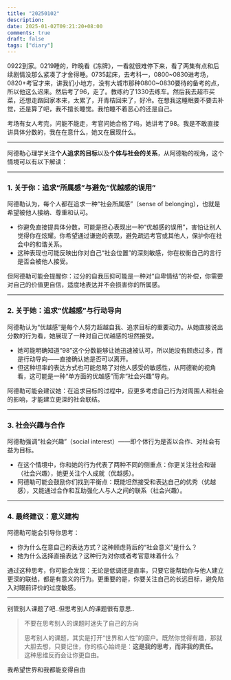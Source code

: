 ```yaml
---
title: "20250102"
description: 
date: 2025-01-02T09:21:20+08:00
comments: true
draft: false
tags: ["diary"]
---
```

0922到家。0219睡的，昨晚看《冻牌》，一看就很难停下来，看了两集有点和后续剧情没那么紧凑了才舍得睡。0735起床，去考科一，0800~0830进考场，0820+考官才来，讲我们小地方，没有大城市那种0800~0830要待的备考的点，所以他这么迟来。然后考了96，走了。教练约了1330去练车。然后我去超市买菜，还想走路回家本来，太累了，开青桔回来了，好冷。在想我这睡眠要不要去补觉，还是算了吧，我不擅长睡觉。我怕睡不着恶心的还是自己。

考场有女人考完，问能不能走，考官问她合格了吗，她讲考了98。我是不敢直接讲具体分数的，我在在意什么，她又在展现什么。

---

阿德勒心理学关注**个人追求的目标**以及**个体与社会的关系**，从阿德勒的视角，这个情境可以有以下解读：

---

### 1. **关于你：追求“所属感”与避免“优越感的误用”**
阿德勒认为，每个人都在追求一种“社会所属感”（sense of belonging），也就是希望被他人接纳、尊重和认可。  
- 你避免直接提具体分数，可能是担心表现出一种“优越感的误用”，害怕让别人觉得你在炫耀。你希望通过谦逊的表现，避免疏远考官或其他人，保护你在社会中的和谐关系。
- 这种表现也可能反映出你对自己“社会位置”的深刻敏感，你在权衡自己的言行是否会被他人接受。

但阿德勒可能会提醒你：过分的自我压抑可能是一种对“自卑情结”的补偿，你需要对自己的价值更自信，适度地表达并不会损害你的所属感。

---

### 2. **关于她：追求“优越感”与行动导向**
阿德勒认为“优越感”是每个人努力超越自我、追求目标的重要动力。从她直接说出分数的行为看，她展现了一种对自己优越感的坦然接受。  
- 她可能明确知道“98”这个分数能够让她迅速被认可，所以她没有顾虑过多，而是行动导向——直接确认她是否可以离开。
- 但这种坦率的表达方式也可能忽略了对他人感受的敏感性，从阿德勒的视角看，这可能是一种“单方面的优越感”而非“社会兴趣”导向。

阿德勒可能会建议她：在追求目标的过程中，应更多考虑自己行为对周围人和社会的影响，才能建立更深的社会联结。

---

### 3. **社会兴趣与合作**
阿德勒强调“社会兴趣”（social interest）——即个体行为是否以合作、对社会有益为目标。
- 在这个情境中，你和她的行为代表了两种不同的侧重点：你更关注社会和谐（社会兴趣），她更关注个人成就（优越感）。
- 阿德勒可能会鼓励你们找到平衡点：既能坦然接受和表达自己的优秀（优越感），又能通过合作和互助强化人与人之间的联系（社会兴趣）。

---

### 4. **最终建议：意义建构**
阿德勒可能会引导你思考：  
- 你为什么在意自己的表达方式？这种顾虑背后的“社会意义”是什么？  
- 她为什么选择直接表达？这种行为对你或者考官意味着什么？

通过这种思考，你可能会发现：无论是低调还是直率，只要它能帮助你与他人建立更深的联结，都是有意义的行为。更重要的是，你要关注自己的长远目标，避免陷入对眼前评价的过度敏感。

---

别管别人课题了吧..但思考别人的课题很有意思..

>不要在思考别人的课题时迷失了自己的方向
>
>思考别人的课题，其实是打开“世界和人性”的窗户。既然你觉得有趣，那就大胆去想，只要记住，你的核心始终是：**这是我的思考，而非我的责任。** 这种思维反而会让你更自由。

我希望世界和我都能变得自由